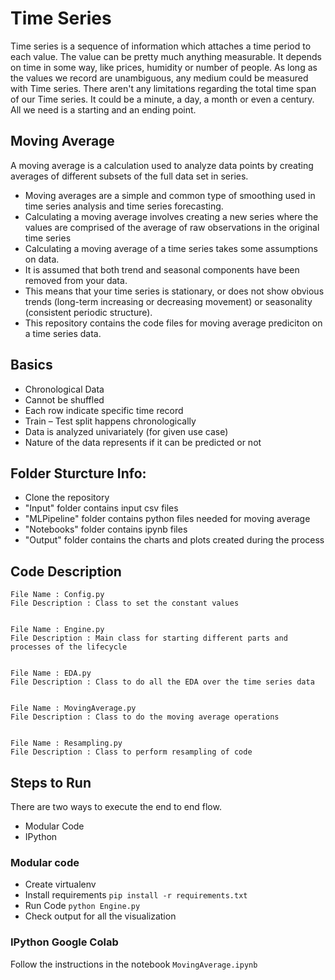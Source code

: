# Time Series

Time series is a sequence of information which attaches a time period to each value.
The value can be pretty much anything measurable.
It depends on time in some way, like prices, humidity or number of people.
As long as the values we record are unambiguous, any medium could be measured with Time series.
There aren't any limitations regarding the total time span of our Time series.
It could be a minute, a day, a month or even a century.
All we need is a starting and an ending point.

## Moving Average 

A moving average is a calculation used to analyze data points by creating averages of different subsets of the full data set in series.

- Moving averages are a simple and common type of smoothing used in time series analysis and time series forecasting. 
- Calculating a moving average involves creating a new series where the values are comprised of the average of raw observations in the original time series
- Calculating a moving average of a time series takes some assumptions on data. 
- It is assumed that both trend and seasonal components have been removed from your data.
- This means that your time series is stationary, or does not show obvious trends (long-term increasing or decreasing movement) or seasonality (consistent periodic structure).
- This repository contains the code files for moving average prediciton on a time series data.

## Basics

-  Chronological Data
- Cannot be shuffled
- Each row indicate specific time record
- Train – Test split happens chronologically
- Data is analyzed univariately (for given use case)
- Nature of the data represents if it can be predicted or not


## Folder Sturcture Info:

* Clone the repository
* "Input" folder contains input csv files
* "MLPipeline" folder contains python files needed for moving average
* "Notebooks" folder contains ipynb files
* "Output" folder contains the charts and plots created during the process


## Code Description

    File Name : Config.py
    File Description : Class to set the constant values


    File Name : Engine.py
    File Description : Main class for starting different parts and processes of the lifecycle


    File Name : EDA.py
    File Description : Class to do all the EDA over the time series data


    File Name : MovingAverage.py
    File Description : Class to do the moving average operations


    File Name : Resampling.py
    File Description : Class to perform resampling of code


## Steps to Run

There are two ways to execute the end to end flow.

- Modular Code
- IPython

### Modular code

- Create virtualenv
- Install requirements `pip install -r requirements.txt`
- Run Code `python Engine.py`
- Check output for all the visualization

### IPython Google Colab

Follow the instructions in the notebook `MovingAverage.ipynb`

